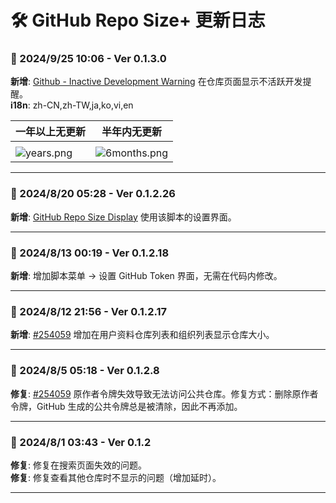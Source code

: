 # **🛠️ GitHub Repo Size+ 更新日志**

### **📅 2024/9/25 10:06 - Ver 0.1.3.0**

**新增**: [Github - Inactive Development Warning](https://greasyfork.org/zh-CN/scripts/419645) 在仓库页面显示不活跃开发提醒。<br>
**i18n**: zh-CN,zh-TW,ja,ko,vi,en<br>

| 一年以上无更新                                                   | 半年内无更新                                                       |
| ---------------------------------------------------------------- | ------------------------------------------------------------------ |
|                                                                  |
| ![years.png](https://s2.loli.net/2024/09/25/cL9GuhJCkK68lsV.png) | ![6months.png](https://s2.loli.net/2024/09/25/gxzAbUdr4W5BCcT.png) |

---

### **📅 2024/8/20 05:28 - Ver 0.1.2.26**

**新增**: [GitHub Repo Size Display](https://greasyfork.org/zh-CN/scripts/503821) 使用该脚本的设置界面。

---

### **📅 2024/8/13 00:19 - Ver 0.1.2.18**

**新增**: 增加脚本菜单 → 设置 GitHub Token 界面，无需在代码内修改。

---

### **📅 2024/8/12 21:56 - Ver 0.1.2.17**

**新增**: [#254059](https://greasyfork.org/zh-CN/scripts/502291/discussions/254059) 增加在用户资料仓库列表和组织列表显示仓库大小。

---

### **📅 2024/8/5 05:18 - Ver 0.1.2.8**

**修复**: [#254059](https://greasyfork.org/zh-CN/scripts/502291/discussions/254059) 原作者令牌失效导致无法访问公共仓库。修复方式：删除原作者令牌，GitHub 生成的公共令牌总是被清除，因此不再添加。

---

### **📅 2024/8/1 03:43 - Ver 0.1.2**

**修复**: 修复在搜索页面失效的问题。  
**修复**: 修复查看其他仓库时不显示的问题（增加延时）。

---
